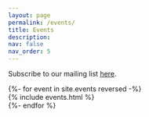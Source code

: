 ```yaml
---
layout: page
permalink: /events/
title: Events
description: 
nav: false
nav_order: 5
---
```

Subscribe to our mailing list [here](https://lists.lrz.de/mailman/listinfo/lmu-cis-mainlp-events).
<!-- pages/events.md -->
<!-- events are sorted by filename (reverse order) -->
<div class="events">
  {%- for event in site.events reversed -%}
    <div class="event">
	  {% include events.html %}
    </div>
  {%- endfor %}
</div>